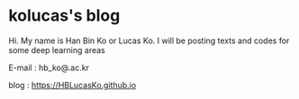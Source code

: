 # kolucas's blog

Hi. My name is Han Bin Ko or Lucas Ko. I will be posting texts and codes for some deep learning areas

E-mail : hb_ko@.ac.kr

blog : https://HBLucasKo.github.io
